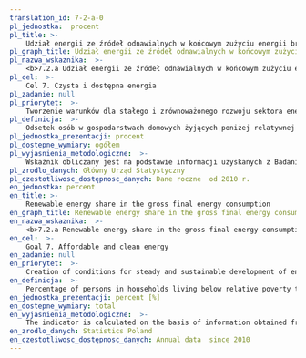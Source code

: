 ```yaml
---
translation_id: 7-2-a-0
pl_jednostka:  procent
pl_title: >-
    Udział energii ze źródeł odnawialnych w końcowym zużyciu energii brutto
pl_graph_title: Udział energii ze źródeł odnawialnych w końcowym zużyciu energii brutto
pl_nazwa_wskaznika:  >-
    <b>7.2.a Udział energii ze źródeł odnawialnych w końcowym zużyciu energii brutto</b>
pl_cel:  >-
    Cel 7. Czysta i dostępna energia
pl_zadanie: null
pl_priorytet:  >-
    Tworzenie warunków dla stałego i zrównoważonego rozwoju sektora energetycznego; ograniczenie oddziaływania energetyki na środowisko
pl_definicja:  >-
    Odsetek osób w gospodarstwach domowych żyjących poniżej relatywnej granicy ubóstwa, za którą przyjmuje się 50% średnich wydatków ogółu gospodarstw domowych.
pl_jednostka_prezentacji: procent
pl_dostepne_wymiary: ogółem
pl_wyjasnienia_metodologiczne:  >-
    Wskaźnik obliczany jest na podstawie informacji uzyskanych z Badania budżetów gospodarstw domowych.Badanie budżetów gospodarstw domowych prowadzone jest metodą reprezentacyjną, opartą na próbie losowej, która daje możliwość uogólniania z określonym błędem, uzyskanych wyników na wszystkie gospodarstwa domowe w kraju. Od 1993 r. badanie budżetów prowadzone jest metodą rotacji miesięcznej, tzn., że w ciągu roku w każdym miesiącu badane są inne gospodarstwa domowe.Badaniem objęte są gospodarstwa domowe jedno- i wieloosobowe. Biorą w nim również udział gospodarstwa domowe obywateli państw obcych zamieszkujących w Polsce na stałe lub przez dłuższy okres czasu i posługujących się językiem polskim.celem badania jest umożliwienie dokonywania analiz poziomu życia ludności, a także oceny wpływu różnych czynników na kształtowanie się poziomu i zróżnicowania sytuacji bytowej podstawowych grup gospodarstw domowych.Badanie budżetów gospodarstw domowych dostarcza szczegółowych informacji o: poziomie i strukturze realizowanych wydatków, źródłach pozyskiwania towarów i usług  poziomie spożycia podstawowych artykułów żywnościowych w ujęciu ilościowym oraz w przeliczeniu na wartości energetyczne i składniki odżywcze  cenach płaconych przez gospodarstwa domowe za wybrane towary i usługi  poziomie i źródłach osiąganych dochodów  wyposażeniu gospodarstw domowych w dobra trwałego użytku  warunkach mieszkaniowych  subiektywnej ocenie sytuacji materialnej gospodarstw domowych  strukturze demograficzno-społecznej gospodarstw domowych, tj. o liczbie, wieku, płci, wykształceniu, niepełnosprawności, aktywności ekonomicznej osób wchodzących w skład badanego gospodarstwa domowego.Gospodarstwo domowe stanowią osoby, które są lub nie są ze sobą spokrewnione, mieszkają razem i wspólnie utrzymują się (gospodarstwo wieloosobowe). Gospodarstwo domowe może również tworzyć jedna osoba, która utrzymuje się samodzielnie, bez względu na to, czy mieszka sama, czy z innymi osobami (gospodarstwo jednoosobowe).Relatywna granica ubóstwa szacowana jest co roku przez GUS na podstawie wyników Badania budżetów gospodarstw domowych.Wydatki obejmują wydatki na towary i usługi konsumpcyjne oraz pozostałe wydatki: Wydatki na towary i usługi konsumpcyjne przeznaczone są na zaspokojenie potrzeb gospodarstwa domowego. Obejmują one towary zakupione za gotówkę (również przy użyciu karty płatniczej lub kredytowej), na kredyt, otrzymane bezpłatnie oraz spożycie naturalne (towary i usługi konsumpcyjne pobrane na potrzeby gospodarstwa domowego z działalności rolniczej bądź działalności gospodarczej na własny rachunek). Towary konsumpcyjne obejmują dobra nietrwałego użytkowania (np.: żywność, napoje, lekarstwa), półtrwałego użytkowania (np.: odzież, książki, zabawki) i trwałego użytkowania (np.: samochody, pralki, lodówki, telewizory). Pozostałe wydatki, które składają się z: darów przekazanych innym gospodarstwom domowym i instytucjom niekomercyjnym, niektórych podatków, w tym podatku od spadków i darowizn, podatku od nieruchomości, opłaty za wieczyste użytkowanie gruntu, zaliczek na podatek od dochodów osobistych oraz składek na ubezpieczenia społeczne płaconych samodzielnie przez podatnika, pozostałych rodzajów wydatków nie przeznaczonych bezpośrednio na cele konsumpcyjne, w tym strat pieniężnych, odszkodowań za wyrządzone szkody.
pl_zrodlo_danych: Główny Urząd Statystyczny
pl_czestotliwosc_dostępnosc_danych: Dane roczne  od 2010 r.
en_jednostka: percent
en_title: >-
    Renewable energy share in the gross final energy consumption
en_graph_title: Renewable energy share in the gross final energy consumption
en_nazwa_wskaznika:  >-
    <b>7.2.a Renewable energy share in the gross final energy consumption</b>
en_cel:  >-
    Goal 7. Affordable and clean energy
en_zadanie: null
en_priorytet:  >-
    Creation of conditions for steady and sustainable development of energy sector; reduction of impact of energy sector on the environment
en_definicja:  >-
    Percentage of persons in households living below relative poverty threshold which is determined at 50% of the mean expenditure at the level of all households.
en_jednostka_prezentacji: percent [%]
en_dostepne_wymiary: total
en_wyjasnienia_metodologiczne:  >-
    The indicator is calculated on the basis of information obtained from Household budget survey.The household budget survey is conducted using representative method based on random sample which allows generalisation, within a margin of an error, of the results for all households in the country. The monthly rotation of households implemented since 1993 assumes that every month of the year a different group of households participates in the survey.The survey covers one-person and multi-person households. Households of foreigners with permanent or long-lasting residence in Poland and using Polish language also take part in the survey. The purpose of the survey is to enable the analysis of the living standards of the population as well as evaluate the impact of various factors on the living standard and its diversity among basic groups of households.Household budget survey provides detailed information on: the level and the structure of expenditures, sources of acquiring goods and services  the consumption level of basic food products according to quantity, but also energetic value and nutrients  prices at which households purchase selected goods and services  the level and sources of their incomes  household equipment with durables  dwelling conditions  subjective evaluation of the material condition of households  demographic and social structure of the households i.e. the number, age, gender, education, disability and economic activity of the members of the surveyed household.A household is understood as the persons who may be related or unrelated, living together and maintaining themselves jointly (multi-person household). Household can also be formed by one individual maintaining himself/herself independently, regardless of whether the individual lives alone or with other persons (one-person household).The relative poverty threshold is estimated annually by Statistics Poland on the basis of the Household budget survey.Expenditures cover expenditures on consumer goods and services as well as other expenditures: Expenditures on consumer goods and services are are allocated to satisfying household&#39 s needs. They include products purchased by cash, also using debt or credit card, on credit, received free of charge and natural consumption (consumer goods and services taken from individual farm or own economic activity to satisfy household&#39 s needs). Consumer goods comprise non-durable goods (e.g. food, beverages or medicines), semi-durable goods (e.g. clothes, books, toys) and durable goods (e.g. cars, washing machines, refrigerators, television sets). Other expenditures include: gifts donated to other households and non-commercial institutions  certain taxes, such as tax on legacy and donations, tax on real estates, fees for perpetual use of the land, prepayments of personal income tax and social security contributions paid directly by the tax payer  other kinds of expenditures not allocated directly to consumption, including sums lost in gambling and lotteries, losses of cash and bails.
en_zrodlo_danych: Statistics Poland
en_czestotliwosc_dostępnosc_danych: Annual data  since 2010
---
```


